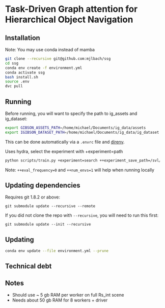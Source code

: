 # Task-Driven Graph attention for Hierarchical Object Navigation

## Installation 

Note: You may use conda instead of mamba

```bash
git clone --recursive git@github.com:mjlbach/ssg
cd ssg
conda env create -f environment.yml
conda activate ssg
bash install.sh
source .env
dvc pull
```

## Running

Before running, you will want to specify the path to ig_assets and ig_dataset:

```bash
export GIBSON_ASSETS_PATH=/home/michael/Documents/ig_data/assets
export IGIBSON_DATASET_PATH=/home/michael/Documents/ig_data/ig_dataset
```

This can be done automatically via a `.envrc` file and [direnv](https://direnv.net/).

Uses hydra, select the experiment with +experiment=path

```bash
python scripts/train.py +experiment=search ++experiment_save_path=/svl/u/mjlbach/ray_results ++experiment_name=search_test
```

Note: `++eval_frequency=0` and `++num_envs=1` will help when running locally

## Updating dependencies

Requires git 1.8.2 or above:

```
git submodule update --recursive --remote
```

If you did not clone the repo with `--recursive`, you will need to run this first:
```
git submodule update --init --recursive
```

## Updating

```bash
conda env update --file environment.yml --prune
```

## Technical debt

## Notes
* Should use ~ 5 gb RAM per worker on full Rs_int scene
* Needs about 50 gb RAM for 8 workers + driver
